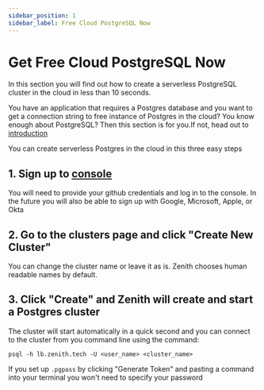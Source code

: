 ```yaml
---
sidebar_position: 1
sidebar_label: Free Cloud PostgreSQL Now
---
```

# Get Free Cloud PostgreSQL Now
In this section you will find out how to create a serverless PostgreSQL cluster in the cloud in less than 10 seconds.

You have an application that requires a Postgres database and you want to get a connection string to free instance of Postgres in the cloud? You know enough about PostgreSQL? Then this section is for you.If not, head out to [introduction](/)

You can create serverless Postgres in the cloud in this three easy steps


## 1. Sign up to [console](http://console.zenith.com)
You will need to provide your github credentials and log in to the console. In the future you will also be able to sign up with Google, Microsoft, Apple, or Okta

## 2. Go to the clusters page and click "Create New Cluster"
You can change the cluster name or leave it as is. Zenith chooses human readable names by default.

## 3. Click "Create" and Zenith will create and start a Postgres cluster
The cluster will start automatically in a quick second and you can connect to the cluster from you command line using the command:


`psql -h lb.zenith.tech -U <user_name> <cluster_name>`

If you set up `.pgpass` by clicking "Generate Token" and pasting a command into your terminal you won't need to specify your password
